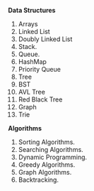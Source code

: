 **Data Structures**
1. Arrays
2. Linked List
3. Doubly Linked List
4. Stack.
5. Queue.
6. HashMap
7. Priority Queue
8. Tree
9. BST
10. AVL Tree
11. Red Black Tree
12. Graph
13. Trie

**Algorithms**
1. Sorting Algorithms.
2. Searching Algorithms.
3. Dynamic Programming.
4. Greedy Algorithms.
5. Graph Algorithms.
6. Backtracking.
